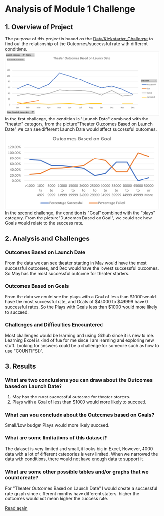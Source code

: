 # Analysis of Module 1 Challenge


## 1. Overview of Project
The purpose of this project is based on the [Data/Kickstarter_Challenge](https://github.com/zk100yyy/kickstarter-analysis/blob/resources/resources/Kickstarter_Challenge.xlsx?raw=true) to find out the relationship of the Outcomes/successful rate with different conditions.
![image_name](https://github.com/zk100yyy/kickstarter-analysis/blob/resources/resources/Theater_Outcomes_vs_Launch.png?raw=true)
In the first challenge, the condition is  "Launch Date" combined with the "theater" category, from the picture"Theater Outcomes Based on Launch Date" we can see different Launch Date would affect successful outcomes.
![image_name](https://github.com/zk100yyy/kickstarter-analysis/blob/resources/resources/Outcomes_vs_Goals.png?raw=true)
In the second challenge, the condition is "Goal" combined with the "plays" category. From the picture"Outcomes Based on Goal", we could see how Goals would relate to the success rate.

## 2. Analysis and Challenges
### Outcomes Based on Launch Date
From the data we can see theater starting in May would have the most successful outcomes, and Dec would have the lowest successful outcomes. So May has the most successful outcome for theater starters.
### Outcomes Based on Goals
From the data we could see the plays with a Goal of less than $1000 would have the most successful rate, and Goals of $45000 to $49999 have 0 successful rates. So the Plays with Goals less than $1000 would more likely to succeed.
### Challenges and Difficulties Encountered
Most challenges would be learning and using Github since it is new to me. Learning Excel is kind of fun for me since I am learning and exploring new stuff. Looking for answers could be a challenge for someone such as how to use "COUNTIFS()".

## 3. Results
### What are two conclusions you can draw about the Outcomes based on Launch Date?
1. May has the most successful outcome for theater starters. 
2. Plays with a Goal of less than $1000 would more likely to succeed.

### What can you conclude about the Outcomes based on Goals?
Small/Low budget Plays would more likely succeed. 

### What are some limitations of this dataset?
The dataset is very limited and small, it looks big in Excel, However, 4000 data with a lot of different categories is very limited. When we narrowed the data with conditions, there would not have enough data to support it.
### What are some other possible tables and/or graphs that we could create?
For "Theater Outcomes Based on Launch Date" I would create a successful rate graph since different months have different staters. higher the outcomes would not mean higher the success rate.



[Read again](https://github.com/zk100yyy/Bootcamp/new/main#1-overview-of-project)
